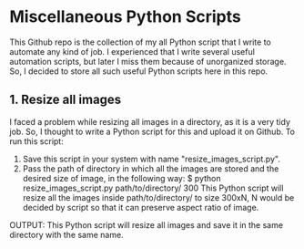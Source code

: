 # Miscellaneous Python Scripts

This Github repo is the collection of my all Python script that I write to automate any kind of job. I experienced that I write several useful automation scripts, but later I miss them because of unorganized storage. So, I decided to store all such useful Python scripts here in this repo.

## 1. Resize all images
I faced a problem while resizing all images in a directory, as it is a very tidy job. So, I thought to write a Python script for this and upload it on Github. To run this script:
1. Save this script in your system with name "resize_images_script.py".
2. Pass the path of directory in which all the images are stored and the desired size of image, in the following way: 
$ python resize_images_script.py path/to/directory/ 300
This Python script will resize all the images inside path/to/directory/ to size 300xN, N would be decided by script so that it can preserve aspect ratio of image.

OUTPUT:
This Python script will resize all images and save it in the same directory with the same name.
